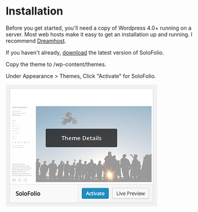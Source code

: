# Installation

Before you get started, you'll need a copy of Wordpress 4.0+ running on a server. Most web hosts make it easy to get an installation up and running. I recommend [Dreamhost](http://www.dreamhost.com).

If you haven't already, [download](http://github.com/joelhawksley/SoloFolio/archive/master.zip) the latest version of SoloFolio.

Copy the theme to /wp-content/themes.

Under Appearance > Themes, Click "Activate" for SoloFolio.

![Themes](img/appearance-themes.png)

